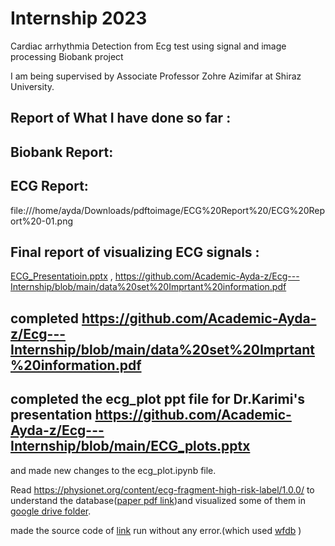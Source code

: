 # Internship 2023
Cardiac arrhythmia Detection from Ecg test using signal and image processing
Biobank project

I am being supervised by Associate Professor Zohre Azimifar at Shiraz University.

## Report of What I have done so far :

## Biobank Report:

## ECG Report:
file:///home/ayda/Downloads/pdftoimage/ECG%20Report%20/ECG%20Report%20-01.png





## Final report of visualizing ECG signals :
[ECG_Presentatioin.pptx](https://github.com/Academic-Ayda-z/Ecg---Internship/blob/main/ECG_Presentatioin.pptx) , https://github.com/Academic-Ayda-z/Ecg---Internship/blob/main/data%20set%20Imprtant%20information.pdf

## completed https://github.com/Academic-Ayda-z/Ecg---Internship/blob/main/data%20set%20Imprtant%20information.pdf

## completed the ecg_plot ppt file for Dr.Karimi's presentation https://github.com/Academic-Ayda-z/Ecg---Internship/blob/main/ECG_plots.pptx

and made new changes to the ecg_plot.ipynb file.

Read https://physionet.org/content/ecg-fragment-high-risk-label/1.0.0/ to understand the database([paper pdf link](https://drive.google.com/file/d/1COB_y73jNy_6JlL_2GeeZF37AjLmUvhn/view?usp=share_link))and visualized some of them in [google drive folder](https://drive.google.com/drive/folders/1gTstRn_Nq08Zk5gSuRHewYVE85lwDqeQ?usp=share_link).

made the source code of [link](https://towardsdatascience.com/detecting-heart-arrhythmias-with-deep-learning-in-keras-with-dense-cnn-and-lstm-add337d9e41f) run without any error.(which used [wfdb](https://physionet.org/content/wfdb-python/4.1.0/) )
